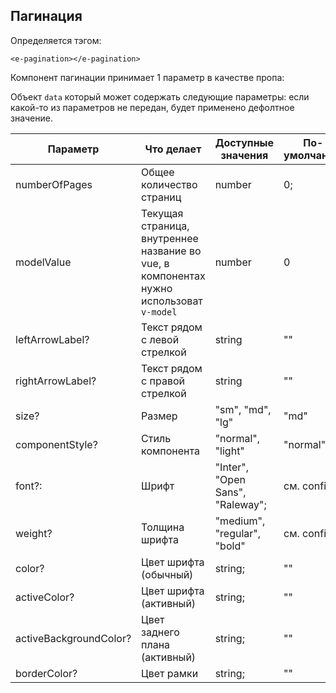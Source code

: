 ## Пагинация

Определяется тэгом:
```vue
<e-pagination></e-pagination>
```

Компонент пагинации принимает 1 параметр в качестве пропа:

Объект `data` который может содержать следующие параметры:
если какой-то из параметров не передан, будет применено дефолтное значение.

| Параметр               | Что делает                                                                              | Доступные значения               | По-умолчанию  |
| ---------------------- | --------------------------------------------------------------------------------------- | -------------------------------- | ------------- |
| numberOfPages          | Общее количество страниц                                                                | number                           | 0;            |
| modelValue             | Текущая страница, внутреннее название во vue, в компонентах нужно использоват `v-model` | number                           | 0             |
| leftArrowLabel?        | Текст рядом с левой стрелкой                                                            | string                           | ""            |
| rightArrowLabel?       | Текст рядом с правой стрелкой                                                           | string                           | ""            |
| size?                  | Размер                                                                                  | "sm", "md", "lg"                 | "md"          |
| componentStyle?        | Стиль компонента                                                                        | "normal", "light"                | "normal"      |
| font?:                 | Шрифт                                                                                   | "Inter", "Open Sans", "Raleway"; | см. config.js |
| weight?                | Толщина шрифта                                                                          | "medium", "regular", "bold"      | см. config.js |
| color?                 | Цвет шрифта (обычный)                                                                   | string;                          | ""            |
| activeColor?           | Цвет шрифта (активный)                                                                  | string;                          | ""            |
| activeBackgroundColor? | Цвет заднего плана (активный)                                                           | string;                          | ""            |
| borderColor?           | Цвет рамки                                                                              | string;                          | ""            |